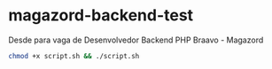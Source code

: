 # magazord-backend-test
Desde para vaga de Desenvolvedor Backend PHP Braavo - Magazord 

```bash
chmod +x script.sh && ./script.sh
```